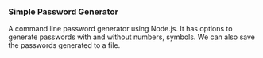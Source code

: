 ### Simple Password Generator

A command line password generator using Node.js. It has options to generate passwords with and without numbers, symbols. 
We can also save the passwords generated to a file.
